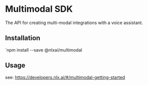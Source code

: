 # Multimodal SDK

The API for creating multi-modal integrations with a voice assistant.

## Installation

`npm install --save @nlxai/multimodal

## Usage

see: https://developers.nlx.ai/#/multimodal-getting-started
